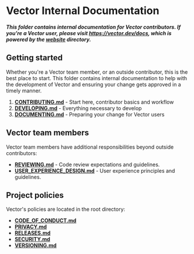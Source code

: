 # Vector Internal Documentation

**_This folder contains internal documentation for Vector contributors. If
you're a Vector user, please visit <https://vector.dev/docs>, which is powered by
the [website](../website) directory._**

## Getting started

Whether you're a Vector team member, or an outside contributor, this is the best
place to start. This folder contains internal documentation to help with the
development of Vector and ensuring your change gets approved in a timely manner.

1. **[CONTRIBUTING.md](../CONTRIBUTING.md)** - Start here, contributor basics and workflow
2. **[DEVELOPING.md](DEVELOPING.md)** - Everything necessary to develop
3. **[DOCUMENTING.md](DOCUMENTING.md)** - Preparing your change for Vector users

## Vector team members

Vector team members have additional responsibilities beyond outside
contributors:

- **[REVIEWING.md](REVIEWING.md)** - Code review expectations and guidelines.
- **[USER_EXPERIENCE_DESIGN.md](USER_EXPERIENCE_DESIGN.md)** - User experience
  principles and guidelines.

## Project policies

Vector's policies are located in the root directory:

- **[CODE_OF_CONDUCT.md](../CODE_OF_CONDUCT.md)**
- **[PRIVACY.md](../PRIVACY.md)**
- **[RELEASES.md](../RELEASES.md)**
- **[SECURITY.md](../SECURITY.md)**
- **[VERSIONING.md](../VERSIONING.md)**
